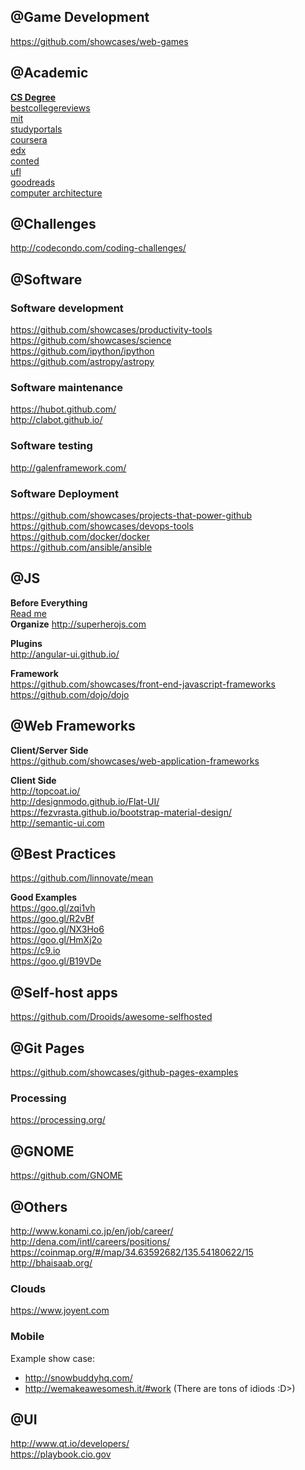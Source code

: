 ## @Game Development
https://github.com/showcases/web-games
 
## @Academic
<a href='http://thecodeship.com/general/quality-computer-science-education-free-yes-please/'>**CS Degree**</a> <br>
<a href='http://www.bestcollegereviews.org/top/online-computer-science-programs/ <br>'>bestcollegereviews</a><br>
<a href='http://ocw.mit.edu/courses/'>mit</a><br>
<a href='http://www.studyportals.eu/'>studyportals</a><br>
<a href='https://www.coursera.org/'>coursera</a><br>
<a href='https://www.edx.org/'>edx</a><br>
<a href='https://www.conted.ox.ac.uk/courses/results.php?Category=100'>conted</a><br>
<a href='http://www.distance.ufl.edu/bachelors'>ufl</a><br>
<a href='http://www.goodreads.com/author/show/14011243.Code_Well_Academy'>goodreads</a><br>
<a href='https://books.google.no/books?id=C3_WIQOYE2EC&pg=PR10&lpg=PR10&dq=linus+about+computer+architecture&source=bl&ots=G8PkYEb1AT&sig=pqWqTDnTL5-Rzhb40KX1C1eZP6Y&hl=en&sa=X&redir_esc=y#v=onepage&q=linus%20about%20computer%20architecture&f=false'>computer architecture</a>
 
## @Challenges
http://codecondo.com/coding-challenges/
 
## @Software
### Software development
https://github.com/showcases/productivity-tools <br>
https://github.com/showcases/science <br>
https://github.com/ipython/ipython <br>
https://github.com/astropy/astropy 

### Software maintenance
https://hubot.github.com/ <br>
http://clabot.github.io/

### Software testing
http://galenframework.com/

### Software Deployment
https://github.com/showcases/projects-that-power-github <br>
https://github.com/showcases/devops-tools <br>
https://github.com/docker/docker <br>
https://github.com/ansible/ansible

## @JS
**Before Everything**<br>
<a href='https://www.google.no/url?sa=t&rct=j&q=&esrc=s&source=web&cd=1&cad=rja&uact=8&ved=0CB0QFjAAahUKEwiOwbe34sbHAhXHBiwKHaq7AEE&url=http%3A%2F%2Fbitworking.org%2Fnews%2F2014%2F05%2Fzero_framework_manifesto&ei=rbPdVc62LceNsAGq94KIBA&usg=AFQjCNGNKo3yiH4qOpZKJekxKrCrNHIT3A&sig2=fy44kCLdCN8NGMjGFjDP1g'>Read me</a><br>
**Organize**
http://superherojs.com

**Plugins**<br>
http://angular-ui.github.io/

**Framework**<br>
https://github.com/showcases/front-end-javascript-frameworks <br>
https://github.com/dojo/dojo <br>

## @Web Frameworks
**Client/Server Side** <br>
https://github.com/showcases/web-application-frameworks <br>

**Client Side** <br>
http://topcoat.io/ <br>
http://designmodo.github.io/Flat-UI/ <br>
https://fezvrasta.github.io/bootstrap-material-design/ <br>
http://semantic-ui.com

## @Best Practices
https://github.com/linnovate/mean

**Good Examples** <br>
https://goo.gl/zqi1vh<br>
https://goo.gl/R2vBf<br>
https://goo.gl/NX3Ho6<br>
https://goo.gl/HmXj2o<br>
https://c9.io<br>
https://goo.gl/B19VDe<br>

## @Self-host apps
https://github.com/Drooids/awesome-selfhosted

## @Git Pages
https://github.com/showcases/github-pages-examples

### Processing
https://processing.org/

## @GNOME
https://github.com/GNOME

## @Others
http://www.konami.co.jp/en/job/career/ <br>
http://dena.com/intl/careers/positions/ <br> 
https://coinmap.org/#/map/34.63592682/135.54180622/15 <br>
http://bhaisaab.org/

### Clouds
https://www.joyent.com

### Mobile
Example show case: 
* http://snowbuddyhq.com/ <br>
* http://wemakeawesomesh.it/#work (There are tons of idiods :D>)

## @UI
http://www.qt.io/developers/ <br>
https://playbook.cio.gov
